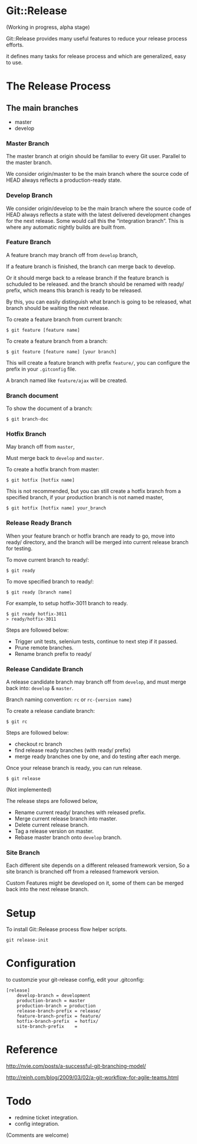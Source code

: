 Git::Release
============
(Working in progress, alpha stage)

Git::Release provides many useful features 
to reduce your release process efforts.

it defines many tasks for release process and 
which are generalized, easy to use.

# The Release Process

## The main branches

* master
* develop

### Master Branch

The master branch at origin should be familiar to every Git user. Parallel to
the master branch.

We consider origin/master to be the main branch where the source code of HEAD
always reflects a production-ready state.

### Develop Branch

We consider origin/develop to be the main branch where the source code of HEAD
always reflects a state with the latest delivered development changes for the
next release. Some would call this the “integration branch”. This is where
any automatic nightly builds are built from.

### Feature Branch

A feature branch may branch off from `develop` branch,

If a feature branch is finished, the branch can merge back to develop.

Or it should merge back to a release branch if the feature branch is schuduled to be released. 
and the branch should be renamed with ready/ prefix, which means this branch is ready to be released.

By this, you can easily distinguish what branch is going to be released, what
branch should be waiting the next release.

To create a feature branch from current branch:

    $ git feature [feature name]

To create a feature branch from a branch:

    $ git feature [feature name] [your branch]

This will create a feature branch with prefix `feature/`, you can configure the prefix in your `.gitconfig` file.

A branch named like `feature/ajax` will be created.


### Branch document

To show the document of a branch:

    $ git branch-doc


### Hotfix Branch

May branch off from `master`,

Must merge back to `develop` and `master`.


To create a hotfix branch from master:

    $ git hotfix [hotfix name]

This is not recommended, but you can still create a hotfix branch from a specified branch, 
if your production branch is not named master,

    $ git hotfix [hotfix name] your_branch

### Release Ready Branch

When your feature branch or hotfix branch are ready to go, move into ready/ directory,
and the branch will be merged into current release branch for testing.

To move current branch to ready/:

    $ git ready

To move specified branch to ready/:

    $ git ready [branch name]

For example, to setup hotfix-3011 branch to ready.

    $ git ready hotfix-3011
    > ready/hotfix-3011

Steps are followed below:

* Trigger unit tests, selenium tests, continue to next step if it passed.
* Prune remote branches.
* Rename branch prefix to ready/

### Release Candidate Branch

A release candidate branch may branch off from `develop`, 
and must merge back into: `develop` & `master`.

Branch naming convention: `rc` or `rc-{version name}`

To create a release candiate branch:

    $ git rc

Steps are followed below:

* checkout rc branch
* find release ready branches (with ready/ prefix)
* merge ready branches one by one, and do testing after each merge.

Once your release branch is ready, you can run release.

    $ git release 
    
(Not implemented)

The release steps are followed below,

* Rename current ready/ branches with released prefix.
* Merge current release branch into master.
* Delete current release branch.
* Tag a release version on master.
* Rebase master branch onto `develop` branch.

### Site Branch

Each different site depends on a different released framework version,
So a site branch is branched off from a released framework version.

Custom Features might be developed on it, some of them can be merged back into
the next release branch.

# Setup

To install Git::Release process flow helper scripts.

    git release-init

# Configuration

to customzie your git-release config, edit your .gitconfig:
    
    [release]
        develop-branch = development
        production-branch = master
        production-branch = production
        release-branch-prefix = release/
        feature-branch-prefix = feature/
        hotfix-branch-prefix  = hotfix/
        site-branch-prefix    = 

# Reference

http://nvie.com/posts/a-successful-git-branching-model/

http://reinh.com/blog/2009/03/02/a-git-workflow-for-agile-teams.html


# Todo

* redmine ticket integration.
* config integration.

(Comments are welcome)
